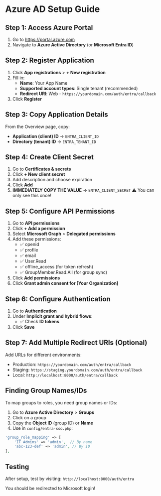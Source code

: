# Azure AD Setup Guide

## Step 1: Access Azure Portal

1. Go to https://portal.azure.com
2. Navigate to **Azure Active Directory** (or **Microsoft Entra ID**)

## Step 2: Register Application

1. Click **App registrations** > **+ New registration**
2. Fill in:
   - **Name**: Your App Name
   - **Supported account types**: Single tenant (recommended)
   - **Redirect URI**: Web - `https://yourdomain.com/auth/entra/callback`
3. Click **Register**

## Step 3: Copy Application Details

From the Overview page, copy:
- **Application (client) ID** → `ENTRA_CLIENT_ID`
- **Directory (tenant) ID** → `ENTRA_TENANT_ID`

## Step 4: Create Client Secret

1. Go to **Certificates & secrets**
2. Click **+ New client secret**
3. Add description and choose expiration
4. Click **Add**
5. **IMMEDIATELY COPY THE VALUE** → `ENTRA_CLIENT_SECRET`
   ⚠️ You can only see this once!

## Step 5: Configure API Permissions

1. Go to **API permissions**
2. Click **+ Add a permission**
3. Select **Microsoft Graph** > **Delegated permissions**
4. Add these permissions:
   - ✅ openid
   - ✅ profile
   - ✅ email
   - ✅ User.Read
   - ✅ offline_access (for token refresh)
   - ✅ GroupMember.Read.All (for group sync)
5. Click **Add permissions**
6. Click **Grant admin consent for [Your Organization]**

## Step 6: Configure Authentication

1. Go to **Authentication**
2. Under **Implicit grant and hybrid flows**:
   - ✅ Check **ID tokens**
3. Click **Save**

## Step 7: Add Multiple Redirect URIs (Optional)

Add URLs for different environments:
- Production: `https://yourdomain.com/auth/entra/callback`
- Staging: `https://staging.yourdomain.com/auth/entra/callback`
- Local: `http://localhost:8000/auth/entra/callback`

## Finding Group Names/IDs

To map groups to roles, you need group names or IDs:

1. Go to **Azure Active Directory** > **Groups**
2. Click on a group
3. Copy the **Object ID** (group ID) or **Name**
4. Use in `config/entra-sso.php`:

```php
'group_role_mapping' => [
    'IT Admins' => 'admin',  // By name
    'abc-123-def' => 'admin', // By ID
],
```

## Testing

After setup, test by visiting:
`http://localhost:8000/auth/entra`

You should be redirected to Microsoft login!
